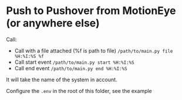 # Push to Pushover from MotionEye (or anywhere else)

Call:
- Call with a file attached (%f is path to file)
  `/path/to/main.py file %H:%I:%S %f`
- Call start event
  `/path/to/main.py start %H:%I:%S`
- Call end event
  `/path/to/main.py end %H:%I:%S`

It will take the name of the system in account.

Configure the `.env` in the root of this folder, see the example
